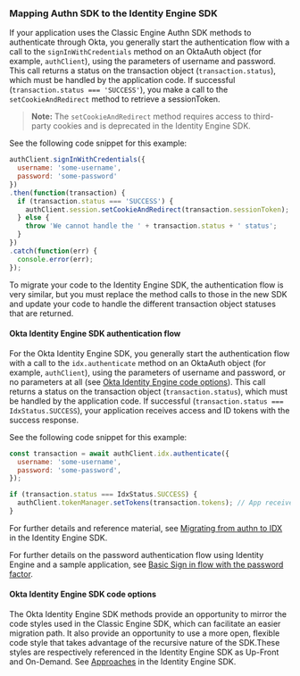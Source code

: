 ### Mapping Authn SDK to the Identity Engine SDK

If your application uses the Classic Engine Authn SDK methods to authenticate through Okta, you generally start the authentication flow with a call to the `signInWithCredentials` method on an OktaAuth object (for example, `authClient`), using the parameters of username and password. This call returns a status on the transaction object (`transaction.status`), which must be handled by the application code. If successful (`transaction.status === 'SUCCESS'`), you make a call to the `setCookieAndRedirect` method to retrieve a sessionToken.

>**Note:** The `setCookieAndRedirect` method requires access to third-party cookies and is deprecated in the Identity Engine SDK.

See the following code snippet for this example:

```JavaScript
authClient.signInWithCredentials({
  username: 'some-username',
  password: 'some-password'
})
.then(function(transaction) {
  if (transaction.status === 'SUCCESS') {
    authClient.session.setCookieAndRedirect(transaction.sessionToken); // Sets a cookie on redirect
  } else {
    throw 'We cannot handle the ' + transaction.status + ' status';
  }
})
.catch(function(err) {
  console.error(err);
});

```

To migrate your code to the Identity Engine SDK, the authentication flow is very similar, but you must replace the method calls to those in the new SDK and update your code to handle the different transaction object statuses that are returned.

#### Okta Identity Engine SDK authentication flow

For the Okta Identity Engine SDK, you generally start the authentication flow with a call to the `idx.authenticate` method on an OktaAuth object (for example, `authClient`), using the parameters of username and password, or no parameters at all (see [Okta Identity Engine code options](/docs/guides/oie-upgrade-api-sdk-to-oie-sdk/nodejs/main/#okta-identity-engine-sdk-code-options)). This call returns a status on the transaction object (`transaction.status`), which must be handled by the application code. If successful (`transaction.status === IdxStatus.SUCCESS`), your application receives access and ID tokens with the success response.

See the following code snippet for this example:

```JavaScript
const transaction = await authClient.idx.authenticate({
  username: 'some-username',
  password: 'some-password',
});

if (transaction.status === IdxStatus.SUCCESS) {
  authClient.tokenManager.setTokens(transaction.tokens); // App receives tokens directly
}

```

For further details and reference material, see [Migrating from authn to IDX](https://github.com/okta/okta-auth-js/blob/master/docs/migrate-from-authn-to-idx.md) in the Identity Engine SDK.

For further details on the password authentication flow using Identity Engine and a sample application, see [Basic Sign in flow with the password factor](https://developer.okta.com/docs/guides/oie-embedded-sdk-use-case-basic-sign-in/nodejs/main/).

#### Okta Identity Engine SDK code options

The Okta Identity Engine SDK methods provide an opportunity to mirror the code styles used in the Classic Engine SDK, which can facilitate an easier migration path. It also provide an opportunity to use a more open, flexible code style that takes advantage of the recursive nature of the SDK.These styles are respectively referenced in the Identity Engine SDK as Up-Front and On-Demand. See [Approaches](https://github.com/okta/okta-auth-js/blob/master/docs/idx.md#approaches) in the Identity Engine SDK.

